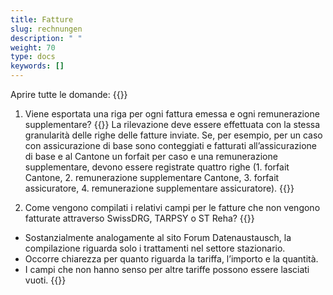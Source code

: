 ```yaml
---
title: Fatture 
slug: rechnungen
description: " "
weight: 70
type: docs
keywords: []
---
```


Aprire tutte le domande: {{<collapsibleGroupCommand groupId="rechnungen">}}

1. Viene esportata una riga per ogni fattura emessa e ogni remunerazione supplementare?
{{<collapsibleBlock groupId="rechnungen">}}
La rilevazione deve essere effettuata con la stessa granularità delle righe delle fatture inviate. Se, per esempio, per un caso con assicurazione di base sono conteggiati e fatturati all’assicurazione di base e al Cantone un forfait per caso e una remunerazione supplementare, devono essere registrate quattro righe (1. forfait Cantone, 2. remunerazione supplementare Cantone, 3. forfait assicuratore, 4. remunerazione supplementare assicuratore).
{{</collapsibleBlock>}}

2. Come vengono compilati i relativi campi per le fatture che non vengono fatturate attraverso SwissDRG, TARPSY o ST Reha?
{{<collapsibleBlock groupId="rechnungen">}}
-	Sostanzialmente analogamente al sito Forum Datenaustausch, la compilazione riguarda solo i trattamenti nel settore stazionario. 
-	Occorre chiarezza per quanto riguarda la tariffa, l’importo e la quantità. 
-	I campi che non hanno senso per altre tariffe possono essere lasciati vuoti. 
{{</collapsibleBlock>}}
